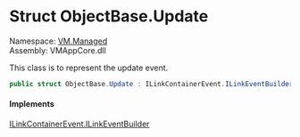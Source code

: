 # Struct ObjectBase.Update

Namespace: [VM.Managed](VM.Managed.md)  
Assembly: VMAppCore.dll  

This class is to represent the update event.

```csharp
public struct ObjectBase.Update : ILinkContainerEvent.ILinkEventBuilder
```

#### Implements

[ILinkContainerEvent.ILinkEventBuilder](VM.Managed.ILinkContainerEvent.ILinkEventBuilder.md)


